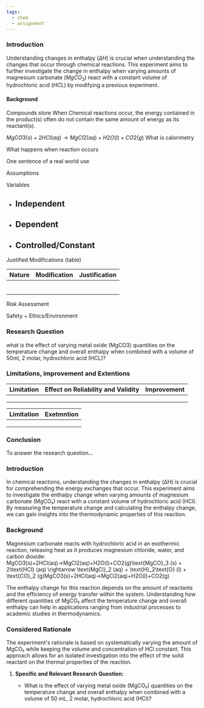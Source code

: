 ```yaml
---
tags:
  - chem
  - assignment
---
```

### Introduction
Understanding changes in enthalpy $(\Delta H)$ is crucial when understanding the changes that occur through chemical reactions. This experiment aims to further investigate the change in enthalpy when varying amounts of magnesium carbonate ($MgCO_3$) react with a constant volume of hydrochloric acid ($HCL$) by modifying a previous experiment. 

#### Background
Compounds store 
When Chemical reactions occur, the energy contained in the product(s) often do not contain the same amount of energy as its reactant(s).


$MgCO3​(s)+2HCl(aq)→MgCl2​(aq)+H2​O(l)+CO2​(g)$
What is calorimetry


What happens when reaction occurs




One sentence of a real world use


Assumptions


Variables
- Independent
	- 
- Dependent
	- 
- Controlled/Constant
	- 


Justified Modifications (table)


| **Nature** | **Modification** | **Justification** |
| :----- | :----------- | :------------ |
|        |              |               |
|        |              |               |
|        |              |               |
|        |              |               |
|        |              |               |
|        |              |               |


Risk Assessment

Safety + Ethics/Environment

### Research Question
what is the effect of varying metal oxide (MgCO3) quantities on the temperature change and overall enthalpy when combined with a volume of 50ml, 2 molar, hydrochloric acid (HCL)?

### Limitations, improvement and Extentions
| **Limitation** | **Effect on Reliability and Validity** | **Improvement** |
| :------------- | :------------------------------------- | :-------------- |
|                |                                        |                 |
|                |                                        |                 |
|                |                                        |                 |



| Limitation | Exetmntion |
| :--------- | :--------- |
|            |            |
|            |            |
|            |            |
### Conclusion

To answer the research question...







### Introduction

In chemical reactions, understanding the changes in enthalpy (ΔH) is crucial for comprehending the energy exchanges that occur. This experiment aims to investigate the enthalpy change when varying amounts of magnesium carbonate (MgCO₃) react with a constant volume of hydrochloric acid (HCl). By measuring the temperature change and calculating the enthalpy change, we can gain insights into the thermodynamic properties of this reaction.

### Background

Magnesium carbonate reacts with hydrochloric acid in an exothermic reaction, releasing heat as it produces magnesium chloride, water, and carbon dioxide: MgCO3(s)+2HCl(aq)→MgCl2(aq)+H2O(l)+CO2(g)\text{MgCO}_3 (s) + 2\text{HCl} (aq) \rightarrow \text{MgCl}_2 (aq) + \text{H}_2\text{O} (l) + \text{CO}_2 (g)MgCO3​(s)+2HCl(aq)→MgCl2​(aq)+H2​O(l)+CO2​(g)

The enthalpy change for this reaction depends on the amount of reactants and the efficiency of energy transfer within the system. Understanding how different quantities of MgCO₃ affect the temperature change and overall enthalpy can help in applications ranging from industrial processes to academic studies in thermodynamics.

### Considered Rationale

The experiment's rationale is based on systematically varying the amount of MgCO₃ while keeping the volume and concentration of HCl constant. This approach allows for an isolated investigation into the effect of the solid reactant on the thermal properties of the reaction.

1. **Specific and Relevant Research Question:**
    
    - What is the effect of varying metal oxide (MgCO₃) quantities on the temperature change and overall enthalpy when combined with a volume of 50 mL, 2 molar, hydrochloric acid (HCl)?